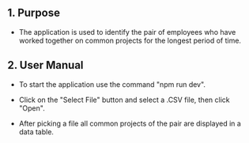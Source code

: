 ## 1. Purpose
- The application is used to identify the pair of employees who have worked together on common projects for the longest period of time.

## 2. User Manual
- To start the application use the command "npm run dev".

- Click on the "Select File" button and select a .CSV file, then click "Open".

- After picking a file all common projects of the pair are displayed in a data table.